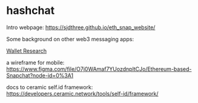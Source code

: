 # hashchat

Intro webpage:
https://sjdthree.github.io/eth_snap_website/

Some background on other web3 messaging apps:

[Wallet Research](/wallet-research.md)


a wireframe for mobile:  
https://www.figma.com/file/O7j0WAmaf7YUozdnpltCJo/Ethereum-based-Snapchat?node-id=0%3A1

docs to ceramic self.id framework:
https://developers.ceramic.network/tools/self-id/framework/


